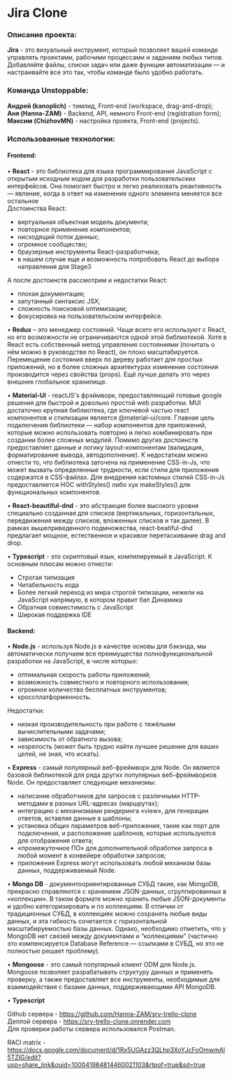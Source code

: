 # Jira Clone
### Описание проекта:  
**Jira** - это визуальный инструмент, который позволяет вашей команде управлять проектами, рабочими процессами и заданиям любых типов. Добавляйте файлы, списки задач или даже функции автоматизации — и настраивайте все это так, чтобы команде было удобно работать. 

### Команда Unstoppable:  
**Андрей (kanoplich)** -  тимлид,  Front-end (workspace, drag-and-drop);   
**Аня (Hanna-ZAM)** -  Backend, API, немного Front-end (registration form);  
**Максим (ChizhovMN)** -  настройка проекта, Front-end (projects).  

### Использованные технологии:  

#### Frontend:  
•	**React** - это библиотека для языка программирования JavaScript с открытым исходным кодом для разработки пользовательских интерфейсов. Она помогает быстро и легко реализовать реактивность — явление, когда в ответ на изменение одного элемента меняется все остальное  
Достоинства React:  
- виртуальная объектная модель документа;
- повторное применение компонентов;
- нисходящий поток данных;
- огромное сообщество;
- браузерные инструменты React-разработчика;
- в нашем случае еще и возможность попробовать React до выбора направления для Stage3  

А после достоинств рассмотрим и недостатки React:
- плохая документация;
- запутанный синтаксис JSX;
- сложность поисковой оптимизации;
- фокусировка на пользовательском интерфейсе.

•	**Redux** – это менеджер состояний. Чаще всего его используют с React, но его возможности не ограничиваются одной этой библиотекой. Хотя в React есть собственный метод управления состояниями (почитать о нём можно в руководстве по React), он плохо масштабируется. Перемещение состояния вверх по дереву работает для простых приложений, но в более сложных архитектурах изменение состояния производится через свойства (props). Ещё лучше делать это через внешнее глобальное хранилище. 

•	**Material-UI** - reactJS's фрэймворк, предоставляющий готовые google решения для быстрой и довольно простой web разработки. MUI достаточно крупная библиотека, где ключевой частью react компонентов и стилизации является @material-ui/core. Главная цель подключения библиотеки — набор компонентов для приложений, которые можно использовать повторно и легко комбинировать при создании более сложных модулей.  Помимо других достоинств предоставляет данные и логику layout-компонентам (валидация, форматирование вывода, автодополнение). К недостаткам можно отнести то, что библиотека заточена на применение CSS-in-Js, что может вызвать определенные трудности, если стили для приложения содержатся в CSS-файлах. Для внедрения кастомных стилей CSS-in-Js предоставляется HOC withStyles() либо хук makeStyles() для функциональных компонентов.  

•	**React-beautiful-dnd** - это абстракция более высокого уровня специально созданная для списков (вертикальных, горизонтальных, передвижения между списков, вложенных списков и так далее). В рамках вышеприведенного подмножества, react-beatiful-dnd предлагает мощное, естественное и красивое перетаскивание drag and drop.  

•	**Typescript** - это скриптовый язык, компилируемый в JavaScript. К основным плюсам можно отнести:   
- Строгая типизация
- Читабельность кода
- Более легкий переход из мира строгой типизации, нежели на JavaScript напрямую, в котором правит бал Динамика
- Обратная совместимость с JavaScript
- Широкая поддержка IDE

#### Backend:  
•	**Node.js** - используя Node.js в качестве основы для бэкэнда, мы автоматически получаем все преимущества полнофункциональной разработки на JavaScript, в числе которых:
- оптимальная скорость работы приложений;
- возможность совместного и повторного использования;
- огромное количество бесплатных инструментов;
- кроссплатформенность.  

Недостатки:   
- низкая производительность при работе с тяжёлыми вычислительными задачами;
- зависимость от обратного вызова;
- незрелость (может быть трудно найти лучшее решение для ваших целей, не зная, что искать).  

•	 **Express** - самый популярный веб-фреймворк для Node. Он является базовой библиотекой для ряда других популярных веб-фреймворков Node. Он предоставляет следующие механизмы:  
- написание обработчиков для запросов с различными HTTP-методами в разных URL-адресах (маршрутах);
- интеграцию с механизмами рендеринга «view», для генерации ответов, вставляя данные в шаблоны;
- установка общих параметров веб-приложения, такие как порт для подключения, и расположение шаблонов, которые используются для отображения ответа;
- «промежуточное ПО» для дополнительной обработки запроса в любой момент в конвейере обработки запросов;
- приложения Express могут использовать любой механизм базы данных, поддерживаемый Node.  

•	 **Mongo DB** - документоориентированные СУБД такие, как MongoDB, прекрасно справляются с хранением JSON-данных, сгруппированных в «коллекции». В таком формате можно хранить любые JSON-документы и удобно категоризировать и по коллекциям. В отличии от традиционных СУБД, в коллекциях можно сохранять любые виды данных, и эта гибкость сочетается с горизонтальной масштабируемостью базы данных. Однако, необходимо отметить, что у MongoDB нет связей между документами и “коллекциями” (частично это компенсируется Database Reference — ссылками в СУБД, но это не полностью решает проблему).  

•	**Mongoose** - это самый популярный клиент ODM для Node.js.  Mongoose позволяет разрабатывать структуру данных и применять проверку, а также предоставляет все инструменты, необходимые для взаимодействия с базами данных, поддерживающими API MongoDB.   

•	**Typescript**  

Github сервера - https://github.com/Hanna-ZAM/srv-trello-clone  
Деплой сервера - https://srv-trello-clone.onrender.com  
Для проверки работы сервера использовался Postman.  

RACI matrix - https://docs.google.com/document/d/1Rx5UGAzz3QLhp3XoYJcFoOmwmAl5TZlG/edit?usp=share_link&ouid=100041984814460021103&rtpof=true&sd=true
